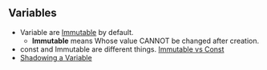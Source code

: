 ## Variables
- Variable are [Immutable](Immutable) by default.
  - **Immutable** means Whose value CANNOT be changed after creation.
- const and Immutable are different things. [Immutable vs Const](Immutable/Immutable_vs_const.md)
- [Shadowing a Variable](Shadowing)
